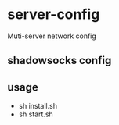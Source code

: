 # server-config
Muti-server network config
## shadowsocks config
## usage
- sh install.sh
- sh start.sh
